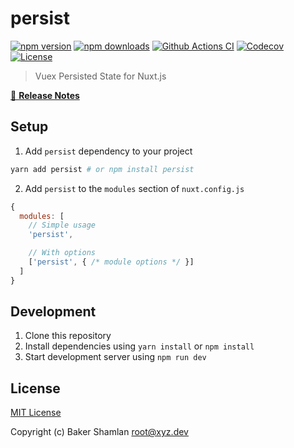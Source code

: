 # persist

[![npm version][npm-version-src]][npm-version-href]
[![npm downloads][npm-downloads-src]][npm-downloads-href]
[![Github Actions CI][github-actions-ci-src]][github-actions-ci-href]
[![Codecov][codecov-src]][codecov-href]
[![License][license-src]][license-href]

> Vuex Persisted State for Nuxt.js

[📖 **Release Notes**](./CHANGELOG.md)

## Setup

1. Add `persist` dependency to your project

```bash
yarn add persist # or npm install persist
```

2. Add `persist` to the `modules` section of `nuxt.config.js`

```js
{
  modules: [
    // Simple usage
    'persist',

    // With options
    ['persist', { /* module options */ }]
  ]
}
```

## Development

1. Clone this repository
2. Install dependencies using `yarn install` or `npm install`
3. Start development server using `npm run dev`

## License

[MIT License](./LICENSE)

Copyright (c) Baker Shamlan <root@xyz.dev>

<!-- Badges -->
[npm-version-src]: https://img.shields.io/npm/v/persist/latest.svg
[npm-version-href]: https://npmjs.com/package/persist

[npm-downloads-src]: https://img.shields.io/npm/dt/persist.svg
[npm-downloads-href]: https://npmjs.com/package/persist

[github-actions-ci-src]: https://github.com/xyzrepo/persist/workflows/ci/badge.svg
[github-actions-ci-href]: https://github.com/xyzrepo/persist/actions?query=workflow%3Aci

[codecov-src]: https://img.shields.io/codecov/c/github/xyzrepo/persist.svg
[codecov-href]: https://codecov.io/gh/xyzrepo/persist

[license-src]: https://img.shields.io/npm/l/persist.svg
[license-href]: https://npmjs.com/package/persist
